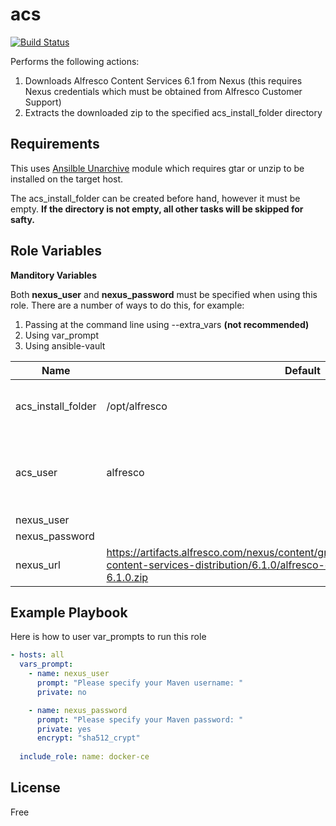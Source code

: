 acs
=========

[![Build Status](https://travis-ci.org/sirReeall/acs.svg?branch=master)](https://travis-ci.org/sirReeall/acs)

Performs the following actions:
1. Downloads Alfresco Content Services 6.1 from Nexus (this requires Nexus credentials which must be obtained from Alfresco Customer Support)
2. Extracts the downloaded zip to the specified acs_install_folder directory

Requirements
------------

This uses [Ansilble Unarchive](https://docs.ansible.com/ansible/latest/modules/unarchive_module.html) module which requires gtar or unzip to be installed on the target host.

The acs_install_folder can be created before hand, however it must be empty. **If the directory is not empty, all other tasks will be skipped for safty.**

Role Variables
--------------

**Manditory Variables**

Both **nexus_user** and **nexus_password** must be specified when using this role. 
There are a number of ways to do this, for example:
1. Passing at the command line using --extra_vars **(not recommended)**
2. Using var_prompt
3. Using ansible-vault

| Name | Default | Remarks |
| --- | --- | --- |
| acs_install_folder | /opt/alfresco | The location where the zip file is download and extracted |
| acs_user | alfresco | The user account that will own the extracted files and acs_install_folder |
| nexus_user |  | **Manditory** |
| nexus_password |  | **Manditory** |
| nexus_url | https://artifacts.alfresco.com/nexus/content/groups/internal/org/alfresco/alfresco-content-services-distribution/6.1.0/alfresco-content-services-distribution-6.1.0.zip | URL to zip file |

Example Playbook
----------------

Here is how to user var_prompts to run this role

```yaml
- hosts: all
  vars_prompt:
    - name: nexus_user
      prompt: "Please specify your Maven username: "
      private: no

    - name: nexus_password
      prompt: "Please specify your Maven password: "
      private: yes
      encrypt: "sha512_crypt"
  
  include_role: name: docker-ce
```

License
-------

Free
